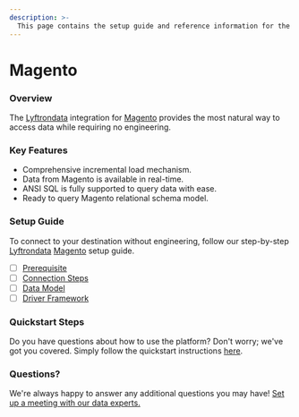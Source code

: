```yaml
---
description: >-
  This page contains the setup guide and reference information for the Magento source connector.
---
```


# Magento

### Overview

The [Lyftrondata](https://www.lyftrondata.com/) integration for [Magento](None) provides the most natural way to access data while requiring no engineering.

### Key Features

* Comprehensive incremental load mechanism.
* Data from Magento is available in real-time.&#x20;
* ANSI SQL is fully supported to query data with ease.
* Ready to query Magento relational schema model.

### Setup Guide

To connect to your destination without engineering, follow our step-by-step [Lyftrondata](https://www.lyftrondata.com/)  [Magento](None) setup guide.

* [ ] [Prerequisite](prerequisite.md)
* [ ] [Connection Steps](connection-steps.md)
* [ ] [Data Model](data-model/erd.md)
* [ ] [Driver Framework](driver-framework/)

### Quickstart Steps

Do you have questions about how to use the platform? Don't worry; we've got you covered. Simply follow the quickstart instructions [here](../README.md).

### Questions? <a href="#questions" id="questions"></a>

We're always happy to answer any additional questions you may have! [Set up a meeting with our data experts.](https://www.lyftrondata.com/book-a-meeting/)

